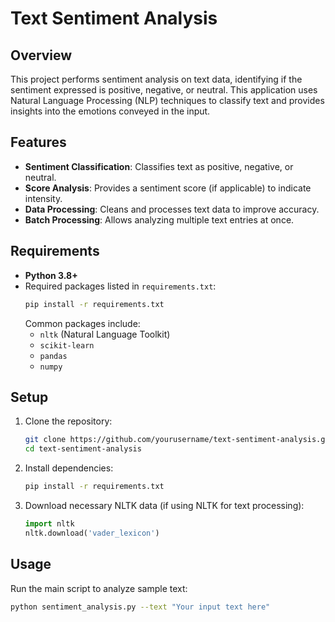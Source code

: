 # Text Sentiment Analysis

## Overview
This project performs sentiment analysis on text data, identifying if the sentiment expressed is positive, negative, or neutral. This application uses Natural Language Processing (NLP) techniques to classify text and provides insights into the emotions conveyed in the input.

## Features
- **Sentiment Classification**: Classifies text as positive, negative, or neutral.
- **Score Analysis**: Provides a sentiment score (if applicable) to indicate intensity.
- **Data Processing**: Cleans and processes text data to improve accuracy.
- **Batch Processing**: Allows analyzing multiple text entries at once.

## Requirements
- **Python 3.8+**
- Required packages listed in `requirements.txt`:
    ```bash
    pip install -r requirements.txt
    ```
  Common packages include:
  - `nltk` (Natural Language Toolkit)
  - `scikit-learn`
  - `pandas`
  - `numpy`

## Setup
1. Clone the repository:
    ```bash
    git clone https://github.com/yourusername/text-sentiment-analysis.git
    cd text-sentiment-analysis
    ```

2. Install dependencies:
    ```bash
    pip install -r requirements.txt
    ```

3. Download necessary NLTK data (if using NLTK for text processing):
    ```python
    import nltk
    nltk.download('vader_lexicon')
    ```

## Usage
Run the main script to analyze sample text:
```bash
python sentiment_analysis.py --text "Your input text here"

